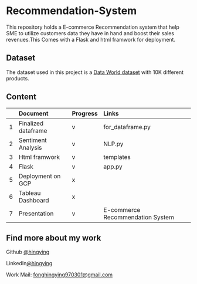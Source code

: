 # Recommendation-System

This repository holds a E-commerce Recommendation system that help SME to utilize customers data
they have in hand and boost their sales revenues.This Comes with a Flask and html framwork for deployment.


## Dataset
The dataset used in this project is a [Data World dataset](https://www.kaggle.com/zaurbegiev/my-dataset?select=credit_train.csv) with 10K different products.

  ## Content

| |Document | Progress | Links |
| :---   | :--- | :---  |:---  |
| 1 |Finalized dataframe  | v  |  for_dataframe.py   |
| 2 |Sentiment Analysis    | v  |  NLP.py    |
| 3 |Html framwork | v  |  templates   |
| 4 |Flask | v  |   app.py  |
| 5 |Deployment on GCP   | x  |      |
| 6 |Tableau Dashboard  | x  |      |
| 7 |Presentation   | v  |  E-commerce Recommendation System  |

  
## Find more about my work

 Github [@hingying](https://www.github.com/hingying)

 LinkedIn[@hingying](https://www.github.com/hingying)

Work Mail: fonghingying970301@gmail.com